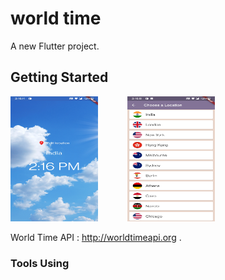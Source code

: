 # world time

A new Flutter project.

## Getting Started

<img src="./assets/SS2.jpg" width="140" height="200"/> &nbsp;&nbsp;&nbsp;&nbsp;&nbsp;&nbsp;&nbsp;&nbsp;&nbsp;&nbsp;
<img src="./assets/SS1.jpg" width="140" height="200"/>

World Time API : http://worldtimeapi.org .

<h3>Tools Using</h3>

<br>


